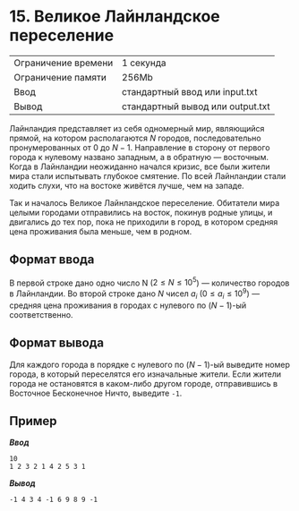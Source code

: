 # 15. Великое Лайнландское переселение

|                   |                                |
|-------------------|--------------------------------|
|Ограничение времени|1 секунда                       |
|Ограничение памяти |256Mb                           |
|Ввод               |стандартный ввод или input.txt  |
|Вывод              |стандартный вывод или output.txt|

Лайнландия представляет из себя одномерный мир, являющийся прямой, на котором располагаются $N$ городов, последовательно пронумерованных от $0$ до $N - 1$. Направление в сторону от первого города к нулевому названо западным, а в обратную — восточным.  Когда в Лайнландии неожиданно начался кризис, все были жители мира стали испытывать глубокое смятение. По всей Лайнландии стали ходить слухи, что на востоке живётся лучше, чем на западе.

Так и началось Великое Лайнландское переселение. Обитатели мира целыми городами отправились на восток, покинув родные улицы, и двигались до тех пор, пока не приходили в город, в котором средняя цена проживания была меньше, чем в родном.

## Формат ввода

В первой строке дано одно число N ($2≤N≤10^{5}$) — количество городов в Лайнландии. Во второй строке дано $N$ чисел $a_{i}$ ($0≤a_{i}≤10^{9}$) — средняя цена проживания в городах с нулевого по $(N - 1)$-ый соответственно.

## Формат вывода

Для каждого города в порядке с нулевого по $(N - 1)$-ый выведите номер города, в который переселятся его изначальные жители. Если жители города не остановятся в каком-либо другом городе, отправившись в Восточное Бесконечное Ничто, выведите `-1`.

## Пример

***Ввод***

```text
10
1 2 3 2 1 4 2 5 3 1
```

***Вывод***

```text
-1 4 3 4 -1 6 9 8 9 -1
```
